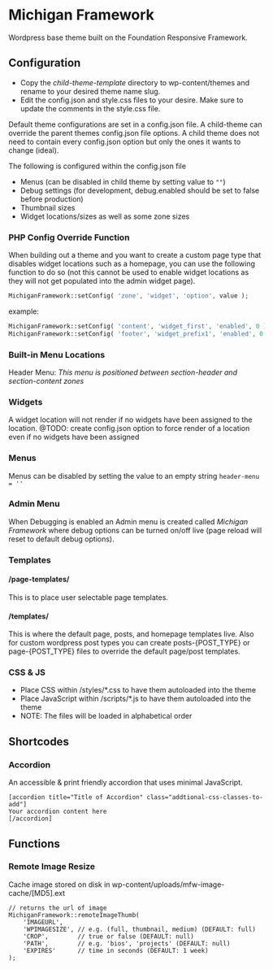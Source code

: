 Michigan Framework
===================
Wordpress base theme built on the Foundation Responsive Framework.

## Configuration
* Copy the *child-theme-template* directory to wp-content/themes and rename to your desired theme name slug.
* Edit the config.json and style.css files to your desire.  Make sure to update the comments in the style.css file.

Default theme configurations are set in a config.json file.  A child-theme can override the parent themes config.json file options.  A child theme does not need to contain every config.json option but only the ones it wants to change (ideal).

The following is configured within the config.json file
- Menus (can be disabled in child theme by setting value to `""`)
- Debug settings (for development, debug.enabled should be set to false before production)
- Thumbnail sizes
- Widget locations/sizes as well as some zone sizes

### PHP Config Override Function
When building out a theme and you want to create a custom page type that disables widget locations such as a homepage, you can use the following function to do so (not this cannot be used to enable widget locations as they will not get populated into the admin widget page).

```php
MichiganFramework::setConfig( 'zone', 'widget', 'option', value );
```

example:
```php
MichiganFramework::setConfig( 'content', 'widget_first', 'enabled', 0 );
MichiganFramework::setConfig( 'footer', 'widget_prefix1', 'enabled', 0 );
```

### Built-in Menu Locations
Header Menu: *This menu is positioned between section-header and section-content zones*


### Widgets
A widget location will not render if no widgets have been assigned to the location.
@TODO: create config.json option to force render of a location even if no widgets have been assigned


### Menus
Menus can be disabled by setting the value to an empty string `header-menu = ''`


### Admin Menu
When Debugging is enabled an Admin menu is created called *Michigan Framework* where debug options can be turned on/off live (page reload will reset to default debug options).


### Templates
#### /page-templates/
This is to place user selectable page templates.

#### /templates/
This is where the default page, posts, and homepage templates live.  Also for custom wordpress post types you can create posts-{POST_TYPE} or page-{POST_TYPE} files to override the default page/post templates.

### CSS & JS
- Place CSS within /styles/*.css to have them autoloaded into the theme
- Place JavaScript within /scripts/*.js to have them autoloaded into the theme
- NOTE: The files will be loaded in alphabetical order

## Shortcodes
### Accordion
An accessible & print friendly accordion that uses minimal JavaScript.
```
[accordion title="Title of Accordion" class="addtional-css-classes-to-add"]
Your accordion content here
[/accordion]
```

## Functions
### Remote Image Resize
Cache image stored on disk in wp-content/uploads/mfw-image-cache/[MD5].ext
```
// returns the url of image
MichiganFramework::remoteImageThumb(
    'IMAGEURL',
    'WPIMAGESIZE', // e.g. (full, thumbnail, medium) (DEFAULT: full)
    'CROP',        // true or false (DEFAULT: null)
    'PATH',        // e.g. 'bios', 'projects' (DEFAULT: null)
    'EXPIRES'      // time in seconds (DEFAULT: 1 week)
);
```
